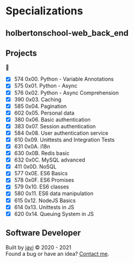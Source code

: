 # Specializations
## holbertonschool-web_back_end
## Projects
:open_file_folder:
* [x] 574 0x00. Python - Variable Annotations
* [x] 575 0x01. Python - Async
* [x] 576 0x02. Python - Async Comprehension
* [x] 390 0x03. Caching
* [x] 585 0x04. Pagination
* [x] 602 0x05. Personal data
* [x] 380 0x06. Basic authentication
* [x] 383 0x07. Session authentication
* [x] 584 0x08. User authentication service
* [x] 610 0x09. Unittests and Integration Tests
* [x] 631 0x0A. i18n
* [x] 630 0x0B. Redis basic
* [x] 632 0x0C. MySQL advanced
* [x] 411 0x0D. NoSQL
* [x] 577 0x0E. ES6 Basics
* [x] 578 0x0F. ES6 Promises
* [x] 579 0x10. ES6 classes
* [x] 580 0x11. ES6 data manipulation
* [x] 615 0x12. NodeJS Basics
* [x] 614 0x13. Unittests in JS
* [x] 620 0x14. Queuing System in JS

## Software Developer
Built by [javi](https://github.com/javi0x00) :copyright: 2020 - 2021  
Found a bug or have an idea? [Contact me](https://www.linkedin.com/in/javi0x00/).
